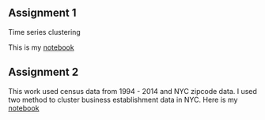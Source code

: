 ## Assignment 1 
Time series clustering

This is my [notebook](https://github.com/yixuantang/PUI2017_yt136/)

## Assignment 2
This work used census data from 1994 - 2014 and NYC zipcode data.
I used two method to cluster business establishment data in NYC.
Here is my [notebook](https://github.com/yixuantang/PUI2017_yt1369/blob/master/HW11_yt1369/HW11_Assignment2_yt1369.ipynb)
